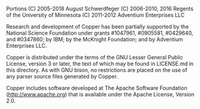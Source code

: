 Portions (C) 2005-2018 August Schwerdfeger
         (C) 2006-2010, 2016 Regents of the University of Minnesota
         (C) 2011-2012 Adventium Enterprises LLC
         
Research and development of Copper has been partially supported by
the National Science Foundation under grants #1047961, #0905581,
#0429640, and #0347860; by IBM; by the McKnight Foundation; and by
Adventium Enterprises LLC.
         
Copper is distributed under the terms of the GNU Lesser General Public
License, version 3 or later, the text of which may be found in
LICENSE.md in this directory. As with GNU bison, no restrictions
are placed on the use of any parser source files generated by Copper.

Copper includes software developed at The Apache Software
Foundation (http://www.apache.org) that is available under the Apache
License, Version 2.0.
